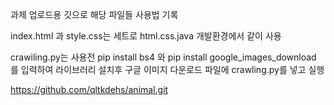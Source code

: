 과제 업로드용 깃으로 해당 파일들 사용법 기록

index.html 과 style.css는 세트로 html.css.java 개발환경에서 같이 사용

crawiling.py는 사용전 pip install bs4 와 pip install google_images_download 를 입력하여 라이브러리 설치후 구글 이미지 다운로드 파일에 crawling.py를 넣고 실행


https://github.com/qltkdehs/animal.git